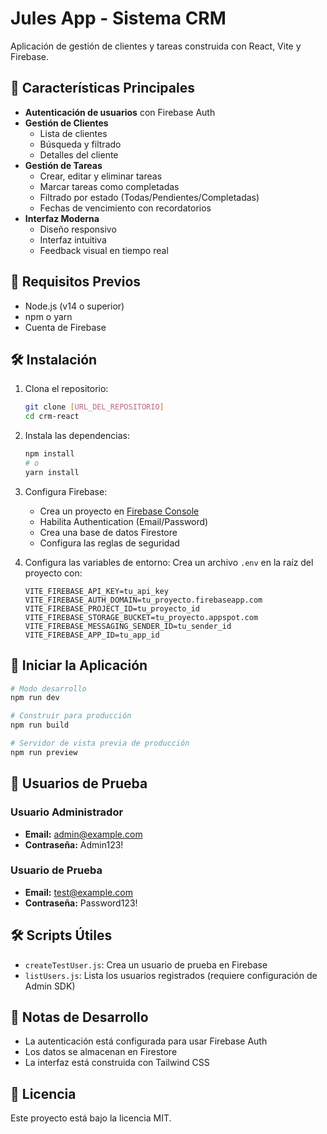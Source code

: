 # Jules App - Sistema CRM

Aplicación de gestión de clientes y tareas construida con React, Vite y Firebase.

## 🚀 Características Principales

- **Autenticación de usuarios** con Firebase Auth
- **Gestión de Clientes**
  - Lista de clientes
  - Búsqueda y filtrado
  - Detalles del cliente
- **Gestión de Tareas**
  - Crear, editar y eliminar tareas
  - Marcar tareas como completadas
  - Filtrado por estado (Todas/Pendientes/Completadas)
  - Fechas de vencimiento con recordatorios
- **Interfaz Moderna**
  - Diseño responsivo
  - Interfaz intuitiva
  - Feedback visual en tiempo real

## 🔧 Requisitos Previos

- Node.js (v14 o superior)
- npm o yarn
- Cuenta de Firebase

## 🛠️ Instalación

1. Clona el repositorio:
   ```bash
   git clone [URL_DEL_REPOSITORIO]
   cd crm-react
   ```

2. Instala las dependencias:
   ```bash
   npm install
   # o
   yarn install
   ```

3. Configura Firebase:
   - Crea un proyecto en [Firebase Console](https://console.firebase.google.com/)
   - Habilita Authentication (Email/Password)
   - Crea una base de datos Firestore
   - Configura las reglas de seguridad

4. Configura las variables de entorno:
   Crea un archivo `.env` en la raíz del proyecto con:
   ```
   VITE_FIREBASE_API_KEY=tu_api_key
   VITE_FIREBASE_AUTH_DOMAIN=tu_proyecto.firebaseapp.com
   VITE_FIREBASE_PROJECT_ID=tu_proyecto_id
   VITE_FIREBASE_STORAGE_BUCKET=tu_proyecto.appspot.com
   VITE_FIREBASE_MESSAGING_SENDER_ID=tu_sender_id
   VITE_FIREBASE_APP_ID=tu_app_id
   ```

## 🚀 Iniciar la Aplicación

```bash
# Modo desarrollo
npm run dev

# Construir para producción
npm run build

# Servidor de vista previa de producción
npm run preview
```

## 👤 Usuarios de Prueba

### Usuario Administrador
- **Email:** admin@example.com
- **Contraseña:** Admin123!

### Usuario de Prueba
- **Email:** test@example.com
- **Contraseña:** Password123!

## 🛠️ Scripts Útiles

- `createTestUser.js`: Crea un usuario de prueba en Firebase
- `listUsers.js`: Lista los usuarios registrados (requiere configuración de Admin SDK)

## 📝 Notas de Desarrollo

- La autenticación está configurada para usar Firebase Auth
- Los datos se almacenan en Firestore
- La interfaz está construida con Tailwind CSS

## 📄 Licencia

Este proyecto está bajo la licencia MIT.

